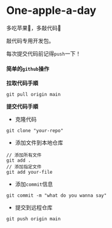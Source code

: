 # One-apple-a-day
多吃苹果🍎，多敲代码🔢

敲代码专用开发包。

每次提交代码前记得`push`一下！



#### 简单的`github`操作

**拉取代码手順**

```shell
git pull origin main
```

**提交代码手順**

- 克隆代码

```shell
git clone "your-repo"
```

- 添加文件到本地仓库

```shell
// 添加所有文件
git add .
// 添加指定文件
git add your-file
```

- 添加`commit`信息

```shell
git commit -m "what do you wanna say"
```

- 提交到远程仓库

```shell
git push origin main
```



